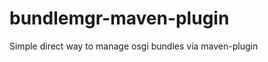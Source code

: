 bundlemgr-maven-plugin
======================

Simple direct way to manage osgi bundles via maven-plugin